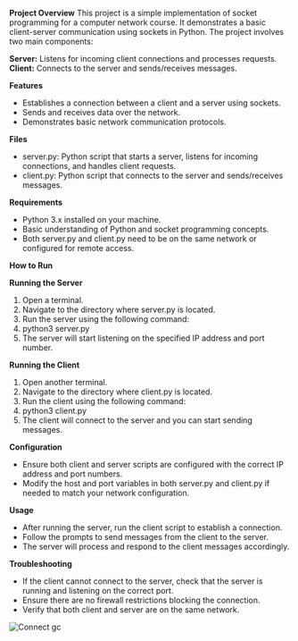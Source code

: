 **Project Overview**
This project is a simple implementation of socket programming for a computer network course. It demonstrates a basic client-server communication using sockets in Python.
The project involves two main components:

**Server:** Listens for incoming client connections and processes requests.
**Client:** Connects to the server and sends/receives messages.

**Features**
- Establishes a connection between a client and a server using sockets.
- Sends and receives data over the network.
- Demonstrates basic network communication protocols.

**Files**
- server.py: Python script that starts a server, listens for incoming connections, and handles client requests.
- client.py: Python script that connects to the server and sends/receives messages.

**Requirements**
- Python 3.x installed on your machine.
- Basic understanding of Python and socket programming concepts.
- Both server.py and client.py need to be on the same network or configured for remote access.

**How to Run**

**Running the Server**
1. Open a terminal.
2. Navigate to the directory where server.py is located.
3. Run the server using the following command:
4. python3 server.py
5. The server will start listening on the specified IP address and port number.

**Running the Client**
1. Open another terminal.
2. Navigate to the directory where client.py is located.
3. Run the client using the following command:
4. python3 client.py
5. The client will connect to the server and you can start sending messages.

**Configuration**
- Ensure both client and server scripts are configured with the correct IP address and port numbers.
- Modify the host and port variables in both server.py and client.py if needed to match your network configuration.

**Usage**
- After running the server, run the client script to establish a connection.
- Follow the prompts to send messages from the client to the server.
- The server will process and respond to the client messages accordingly.

**Troubleshooting**
- If the client cannot connect to the server, check that the server is running and listening on the correct port.
- Ensure there are no firewall restrictions blocking the connection.
- Verify that both client and server are on the same network.

![Connect gc](https://github.com/user-attachments/assets/a97f1dd7-9db0-4916-a052-153063aea9a3)


